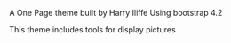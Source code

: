 A One Page theme built by Harry Iliffe
Using bootstrap 4.2

<!-- To customise colours edit the primary colour entry in **assets/css/style.css** -->
This theme includes tools for display pictures
